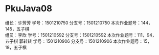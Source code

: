 # PkuJava08
组长：许芳芳 学号：1501210750 分支号：1501210750 本次作业题号：144，145，五子棋       
组员：李欣   学号：1501210592 分支号：1501210592 本次作业题号：111，94，五子棋
      郭转转 学号：1501210906 分支号：1501210906 本次作业题号：15，18，五子棋


